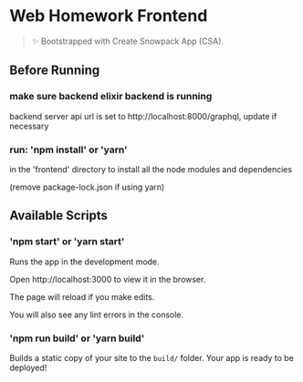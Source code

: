 # Web Homework Frontend

> ✨ Bootstrapped with Create Snowpack App (CSA).

## Before Running

### make sure backend elixir backend is running

backend server api url is set to http://localhost:8000/graphql, update if necessary

### run: 'npm install' or 'yarn'

in the 'frontend' directory to install all the node modules and dependencies

(remove package-lock.json if using yarn)

## Available Scripts

### 'npm start' or 'yarn start'

Runs the app in the development mode.

Open http://localhost:3000 to view it in the browser.

The page will reload if you make edits.

You will also see any lint errors in the console.

### 'npm run build' or 'yarn build'

Builds a static copy of your site to the `build/` folder.
Your app is ready to be deployed!
